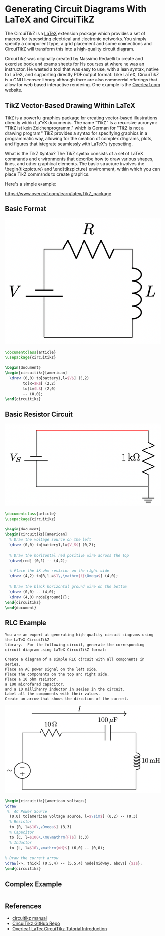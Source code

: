 # Generating Circuit Diagrams With LaTeX and CircuiTikZ

The CircuiTikZ is a [LaTeX]() extension package which provides a set of macros for typesetting electrical and electronic networks.  You simply specify a
component type, a grid placement and some connections and CircuiTikZ
will transform this into a high-quality circuit diagram.

CircuiTikZ was originally created by Massimo Redaelli to create and exercise book and exams sheets for his courses at where he was an instructor. He wanted a tool that was easy to use, with a lean syntax, native to LaTeX, and supporting directly PDF output format.  Like LaTeX, CircuiTikZ is a GNU licensed library although
there are also commercial offerings that allow for web based interactive
rendering.  One example is the [Overleaf.com](https://www.overleaf.com/learn/latex/TikZ_package) website.

## TikZ Vector-Based Drawing Within LaTeX

TikZ is a powerful graphics package for creating vector-based illustrations directly within LaTeX documents. The name "TikZ" is a recursive acronym: "TikZ ist kein Zeichenprogramm," which is German for "TikZ is not a drawing program." TikZ provides a syntax for specifying graphics in a programmatic way, allowing for the creation of complex diagrams, plots, and figures that integrate seamlessly with LaTeX's typesetting.

What is the TikZ Syntax?
The TikZ syntax consists of a set of LaTeX commands and environments that describe how to draw various shapes, lines, and other graphical elements. The basic structure involves the \begin{tikzpicture} and \end{tikzpicture} environment, within which you can place TikZ commands to create graphics.

Here's a simple example:



https://www.overleaf.com/learn/latex/TikZ_package

## Basic Format

![](./latex-VLR-diagram.png)

```latex
\documentclass{article}
\usepackage{circuitikz}

\begin{document}
\begin{circuitikz}[american]
  \draw (0,0) to[battery1,l=$V$] (0,2)
        to[R=$R$] (2,2)
        to[L=$L$] (2,0)
        -- (0,0);
\end{circuitikz}
```

## Basic Resistor Circuit

![](./latex-resistor-diagram.png)

```latex
\documentclass{article}
\usepackage{circuitikz}

\begin{document}
\begin{circuitikz}[american]
  % Draw the voltage source on the left
  \draw (0,0) to[battery1,l=$V_S$] (0,2);

  % Draw the horizontal red positive wire across the top
  \draw[red] (0,2) -- (4,2);

  % Place the 1K ohm resistor on the right side
  \draw (4,2) to[R,l_=$1\,\mathrm{k}\Omega$] (4,0);

  % Draw the black horizontal ground wire on the bottom
  \draw (0,0) -- (4,0);
  \draw (4,0) node[ground]{};
\end{circuitikz}
\end{document}
```

## RLC Example

```linenums="0"
You are an expert at generating high-quality circuit diagrams using the LaTeX CircuiTikZ
library.  For the following circuit, generate the corresponding circuit diagram using LaTeX CircuiTikZ format:

Create a diagram of a simple RLC circuit with all components in series.
Place an AC power signal on the left side.
Place the components on the top and right side.
Place a 10 ohm resistor,
a 100 microfarad capacitor,
and a 10 millihenry inductor in series in the circuit.
Label all the components with their values.
Create an arrow that shows the direction of the current.
```

![RLC Circuit Diagram](./rlc-circuit-diagram.png)

```latex
\begin{circuitikz}[american voltages]
\draw
 %  AC Power Source
  (0,0) to[american voltage source, l=$\sim$] (0,2) -- (0,3)
  % Resistor
  to [R, l=$10\,\Omega$] (3,3)
  % Capacitor
  to [C, l=$100\,\mu\mathrm{F}$] (6,3)
  % Inductor
  to [L, l=$10\,\mathrm{mH}$] (6,0) -- (0,0);
  
% Draw the current arrow
\draw[->, thick] (0.5,4) -- (5.5,4) node[midway, above] {$I$};
\end{circuitikz}
```


## Complex Example

```latex
```
## References

* [circuitikz manual](https://us.mirrors.cicku.me/ctan/graphics/pgf/contrib/circuitikz/doc/circuitikzmanual.pdf)
* [CircuiTikz GitHub Repo](https://github.com/circuitikz/circuitikz)
* [Overleaf LaTex CircuiTikz Tutorial Introduction](https://www.overleaf.com/learn/latex/CircuiTikz_package#Introduction)